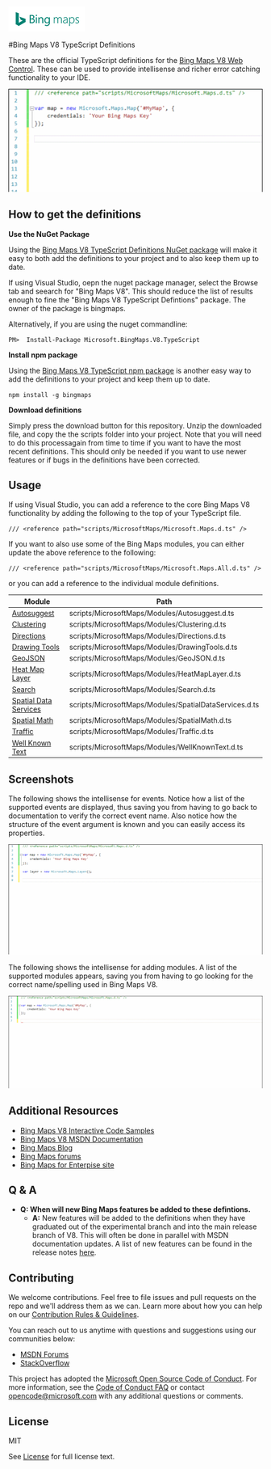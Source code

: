 ![Bing Maps Logo](images/BingMapsLogoTeal.png) 

#Bing Maps V8 TypeScript Definitions

These are the official TypeScript definitions for the [Bing Maps V8 Web Control](https://msdn.microsoft.com/en-US/library/mt712542.aspx). These can be used to provide intellisense and richer error catching functionality to your IDE.

![Bing Maps V8 Intellisense](images/V8Intellisense.gif "Bing Maps V8 Intellisense")

## How to get the definitions

**Use the NuGet Package**

Using the [Bing Maps V8 TypeScript Definitions NuGet package](https://www.nuget.org/packages/Microsoft.BingMaps.V8.TypeScript/) will make it easy to both add the definitions to your project and to also keep them up to date. 

If using Visual Studio, oepn the nuget package manager, select the Browse tab and seearch for "Bing Maps V8". This should reduce the list of results enough to fine the "Bing Maps V8 TypeScript Defintions" package. The owner of the package is bingmaps.

Alternatively, if you are using the nuget commandline:

```
PM>  Install-Package Microsoft.BingMaps.V8.TypeScript
```

**Install npm package**

Using the [Bing Maps V8 TypeScript npm package](https://www.npmjs.com/package/bingmaps) is another easy way to add the definitions to your project and keep them up to date. 

```
npm install -g bingmaps
```

**Download definitions**

Simply press the download button for this repository. Unzip the downloaded file, and copy the the scripts folder into your project. Note that you will need to do this processagain from time to time if you want to have the most recent definitions. This should only be needed if you want to use newer features or if bugs in the definitions have been corrected.

## Usage

If using Visual Studio, you can add a reference to the core Bing Maps V8 functionality by adding the following to the top of your TypeScript file. 

```
/// <reference path="scripts/MicrosoftMaps/Microsoft.Maps.d.ts" />
```
If you want to also use some of the Bing Maps modules, you can either update the above reference to the following:

```
/// <reference path="scripts/MicrosoftMaps/Microsoft.Maps.All.d.ts" />
```

or you can add a reference to the individual module definitions.

| Module                                                                          | Path                                                     |
|---------------------------------------------------------------------------------|----------------------------------------------------------|
| [Autosuggest](https://msdn.microsoft.com/en-us/library/mt712650.aspx)           | scripts/MicrosoftMaps/Modules/Autosuggest.d.ts           |
| [Clustering](https://msdn.microsoft.com/en-us/library/mt712807.aspx)            | scripts/MicrosoftMaps/Modules/Clustering.d.ts            |
| [Directions](https://msdn.microsoft.com/en-US/library/mt748655.aspx)            | scripts/MicrosoftMaps/Modules/Directions.d.ts            |
| [Drawing Tools](https://msdn.microsoft.com/en-us/library/mt750543.aspx)         | scripts/MicrosoftMaps/Modules/DrawingTools.d.ts          |
| [GeoJSON](https://msdn.microsoft.com/en-us/library/mt712806.aspx)               | scripts/MicrosoftMaps/Modules/GeoJSON.d.ts               |
| [Heat Map Layer](https://msdn.microsoft.com/en-us/library/mt712868.aspx)        | scripts/MicrosoftMaps/Modules/HeatMapLayer.d.ts          |
| [Search](https://msdn.microsoft.com/en-us/library/mt712846.aspx)                | scripts/MicrosoftMaps/Modules/Search.d.ts                |
| [Spatial Data Services](https://msdn.microsoft.com/en-us/library/mt712849.aspx) | scripts/MicrosoftMaps/Modules/SpatialDataServices.d.ts   |
| [Spatial Math](https://msdn.microsoft.com/en-us/library/mt712834.aspx)          | scripts/MicrosoftMaps/Modules/SpatialMath.d.ts           |
| [Traffic](https://msdn.microsoft.com/en-us/library/mt712860.aspx)               | scripts/MicrosoftMaps/Modules/Traffic.d.ts               |
| [Well Known Text](https://msdn.microsoft.com/en-us/library/mt712880.aspx)       | scripts/MicrosoftMaps/Modules/WellKnownText.d.ts         |

## Screenshots

The following shows the intellisense for events. Notice how a list of the supported events are displayed, thus saving you from having to go back to documentation to verify the correct event name. Also notice how the structure of the event argument is known and you can easily access its properties.

![Bing Maps V8 Event Intellisense](images/V8EventIntellisense.gif "Bing Maps V8 Event Intellisense")

The following shows the intellisense for adding modules. A list of the supported modules appears, saving you from having to go looking for the correct name/spelling used in Bing Maps V8.

![Bing Maps V8 Load Module Intellisense](images/V8LoadModuleIntellisense.gif "Bing Maps V8 Load Module Intellisense")

## Additional Resources

* [Bing Maps V8 Interactive Code Samples](http://www.bing.com/api/maps/sdk/mapcontrol/isdk)
* [Bing Maps V8 MSDN Documentation](https://msdn.microsoft.com/en-us/library/mt712542.aspx)
* [Bing Maps Blog](http://blogs.bing.com/maps)
* [Bing Maps forums](https://social.msdn.microsoft.com/Forums/en-US/home?forum=bingmapsajax&filter=alltypes&sort=lastpostdesc)
* [Bing Maps for Enterpise site](https://www.microsoft.com/maps/)

## Q & A

- **Q: When will new Bing Maps features be added to these defintions.**
  - **A:** New features will be added to the definitions when they have graduated out of the experimental branch and into the main release branch of V8. This will often be done in parallel with MSDN documentation updates. A list of new features can be found in the release notes [here](https://msdn.microsoft.com/en-US/library/mt770019.aspx).

## Contributing

We welcome contributions. Feel free to file issues and pull requests on the repo and we'll address them as we can. Learn more about how you can help on our [Contribution Rules & Guidelines](CONTRIBUTING.md). 

You can reach out to us anytime with questions and suggestions using our communities below:
* [MSDN Forums](https://social.msdn.microsoft.com/Forums/en-US/home?forum=bingmapsajax&filter=alltypes&sort=lastpostdesc)
* [StackOverflow](http://stackoverflow.com/questions/tagged/bing-maps)

This project has adopted the [Microsoft Open Source Code of Conduct](https://opensource.microsoft.com/codeofconduct/). For more information, see the [Code of Conduct FAQ](https://opensource.microsoft.com/codeofconduct/faq/) or contact [opencode@microsoft.com](mailto:opencode@microsoft.com) with any additional questions or comments.

## License

MIT
 
See [License](LICENSE.md) for full license text.
